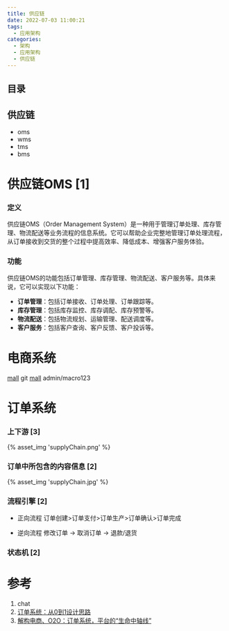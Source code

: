 ```yaml
---
title: 供应链
date: 2022-07-03 11:00:21
tags:
  - 应用架构
categories:
  - 架构     
  - 应用架构
  - 供应链
---
```


<p></p>
<!-- more -->

## 目录
<!-- toc -->

## 供应链
+ oms
+ wms
+ tms
+ bms

# 供应链OMS [1]
### 定义
供应链OMS（Order Management System）是一种用于管理订单处理、库存管理、物流配送等业务流程的信息系统。它可以帮助企业完整地管理订单处理流程，从订单接收到交货的整个过程中提高效率、降低成本、增强客户服务体验。

### 功能
供应链OMS的功能包括订单管理、库存管理、物流配送、客户服务等。具体来说，它可以实现以下功能：
+ **订单管理**：包括订单接收、订单处理、订单跟踪等。
+ **库存管理**：包括库存监控、库存调配、库存预警等。
+ **物流配送**：包括物流规划、运输管理、配送调度等。
+ **客户服务**：包括客户查询、客户反馈、客户投诉等。

# 电商系统
[mall](https://github.com/macrozheng/mall) git
[mall](https://www.macrozheng.com/admin/index.html) admin/macro123

# 订单系统 
### 上下游 [3]
{% asset_img  'supplyChain.png' %}

### 订单中所包含的内容信息 [2]
{% asset_img  'supplyChain.jpg' %}

### 流程引擎 [2]
+ 正向流程
  订单创建>订单支付>订单生产>订单确认>订单完成
  
+ 逆向流程
  修改订单 -> 取消订单 ->  退款/退货 

###  状态机 [2]
  
 
# 参考
1. chat
2. [订单系统：从0到1设计思路](https://www.woshipm.com/pd/1392102.html) 
3. [解构电商、O2O：订单系统，平台的“生命中轴线”](https://www.sohu.com/a/166616877_114819) 